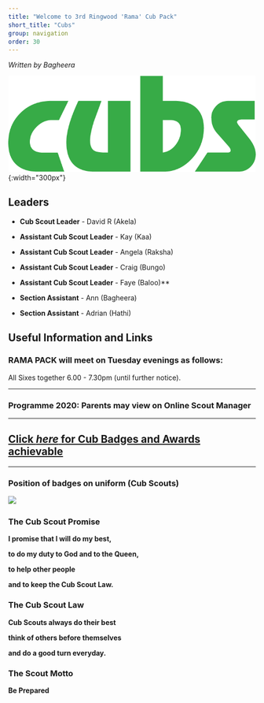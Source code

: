 ```yaml
---
title: "Welcome to 3rd Ringwood 'Rama' Cub Pack"
short_title: "Cubs"
group: navigation
order: 30
---
```


_Written by Bagheera_

![](/assets/img/scouts/Cub_RGB_green.png){:width="300px"}

## Leaders

- **Cub Scout Leader** - David R (Akela)

- **Assistant Cub Scout Leader** - Kay (Kaa)

- **Assistant Cub Scout Leader** - Angela (Raksha)

- **Assistant Cub Scout Leader** - Craig (Bungo)

- **Assistant Cub Scout Leader** - Faye (Baloo)\*\*

- **Section Assistant** - Ann (Bagheera)

- **Section Assistant** - Adrian (Hathi)

## Useful Information and Links

### RAMA PACK will meet on Tuesday evenings as follows:

All Sixes together 6.00 - 7.30pm (until further notice).

---

### Programme 2020: Parents may view on Online Scout Manager

---

## [Click *here* for Cub Badges and Awards achievable](http://scouts.org.uk/supportresources/search?cat=12,67 "Cub Badges and Awards achievable")

---

### Position of badges on uniform (Cub Scouts)

![](http://scouts.org.uk/images/content/Uniforms/Cub%20Uniform%20v5%20copy.jpg)

### The Cub Scout Promise

**I promise that I will do my best,**

**to do my duty to God and to the Queen,**

**to help other people**

**and to keep the Cub Scout Law.**

### The Cub Scout Law

**Cub Scouts always do their best**

**think of others before themselves**

**and do a good turn everyday.**

### The Scout Motto

**Be Prepared**
